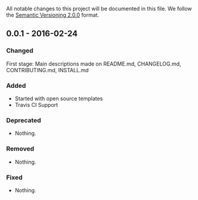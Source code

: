 All notable changes to this project will be documented in this file.
We follow the [Semantic Versioning 2.0.0](http://semver.org/) format.

## 0.0.1 - 2016-02-24

### Changed
First stage: Main descriptions made on README.md, CHANGELOG.md, CONTRIBUTING.md, INSTALL.md

### Added
- Started with open source templates
- Travis CI Support

### Deprecated
- Nothing.

### Removed
- Nothing.

### Fixed
- Nothing.
